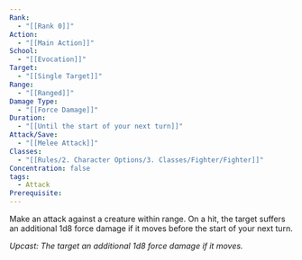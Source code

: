 ```yaml
---
Rank:
  - "[[Rank 0]]"
Action:
  - "[[Main Action]]"
School:
  - "[[Evocation]]"
Target:
  - "[[Single Target]]"
Range:
  - "[[Ranged]]"
Damage Type:
  - "[[Force Damage]]"
Duration:
  - "[[Until the start of your next turn]]"
Attack/Save:
  - "[[Melee Attack]]"
Classes:
  - "[[Rules/2. Character Options/3. Classes/Fighter/Fighter]]"
Concentration: false
tags:
  - Attack
Prerequisite: 
---
```

Make an attack against a creature within range. On a hit, the target suffers an additional 1d8 force damage if it moves before the start of your next turn.

*Upcast: The target an additional 1d8 force damage if it moves.*